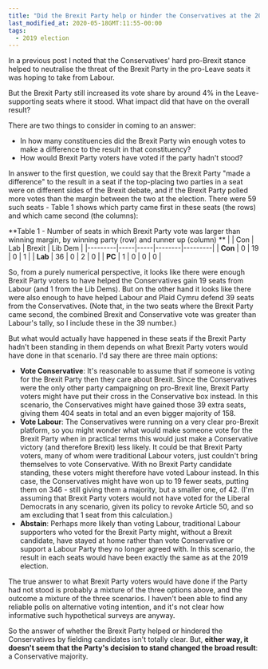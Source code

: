 ```yaml
---
title: "Did the Brexit Party help or hinder the Conservatives at the 2019 election?"
last_modified_at: 2020-05-18GMT:11:55-00:00
tags:
  - 2019 election
---
```


In a previous post I noted that the Conservatives' hard pro-Brexit stance helped to neutralise the threat of the Brexit Party in the pro-Leave seats it was hoping to take from Labour. 

But the Brexit Party still increased its vote share by around 4% in the  Leave-supporting seats where it stood. What impact did that have on the overall result?

There are two things to consider in coming to an answer:
* In how many constituencies did the Brexit Party win enough votes to make a difference to the result in that constituency?
* How would Brexit Party voters have voted if the party hadn't stood?

In answer to the first question, we could say that the Brexit Party "made a difference" to the result in a seat if the top-placing two parties in a seat were on different sides of the Brexit debate, and if the Brexit Party polled more votes than the margin between the two at the election. There were 59 such seats - Table 1 shows which party came first in these seats (the rows) and which came second (the columns):

**Table 1 - Number of seats in which Brexit Party vote was larger than winning margin, by winning party (row) and runner up (column) **
|         | Con | Lab | Brexit | Lib Dem |
|---------|-----|-----|--------|---------|
| **Con** | 0   | 19  | 0      | 1       |
| **Lab** | 36  | 0   | 2      | 0       |
| **PC**  | 1   | 0   | 0      | 0       |

So, from a purely numerical perspective, it looks like there were enough Brexit Party voters to have helped the Conservatives gain 19 seats from Labour (and 1 from the Lib Dems). But on the other hand it looks like there were also enough to have helped Labour and Plaid Cymru defend 39 seats from the Conservatives. (Note that, in the two seats where the Brexit Party came second, the combined Brexit and Conservative vote was greater than Labour's tally, so I include these in the 39 number.)

But what would actually have happened in these seats if the Brexit Party hadn't been standing in them depends on what Brexit Party voters would have done in that scenario. I'd say there are three main options:
* **Vote Conservative**: It's reasonable to assume that if someone is voting for the Brexit Party then they care about Brexit. Since the Conservatives were the only other party campaigning on pro-Brexit line, Brexit Party voters might have put their cross in the Conservative box instead. In this scenario, the Conservatives might have gained those 39 extra seats, giving them 404 seats in total and an even bigger majority of 158.
* **Vote Labour**: The Conservatives were running on a very clear pro-Brexit platform, so you might wonder what would make someone vote for the Brexit Party when in practical terms this would just make a Conservative victory (and therefore Brexit) less likely. It could be that Brexit Party voters, many of whom were traditional Labour voters, just couldn't bring themselves to vote Conservative. With no Brexit Party candidate standing, these voters might therefore have voted Labour instead. In this case, the Conservatives might have won up to 19 fewer seats, putting them on 346 - still giving them a majority, but a smaller one, of 42. (I'm assuming that Brexit Party voters would not have voted for the Liberal Democrats in any scenario, given its policy to revoke Article 50, and so am excluding that 1 seat from this calculation.)
* **Abstain**: Perhaps more likely than voting Labour, traditional Labour supporters who voted for the Brexit Party might, without a Brexit candidate, have stayed at home rather than vote Conservative or support a Labour Party they no longer agreed with. In this scenario, the result in each seats would have been exactly the same as at the 2019 election.

The true answer to what Brexit Party voters would have done if the Party had not stood is probably a mixture of the three options above, and the outcome a mixture of the three scenarios. I haven't been able to find any reliable polls on alternative voting intention, and it's not clear how informative such hypothetical surveys are anyway. 

So the answer of whether the Brexit Party helped or hindered the Conservatives by fielding candidates isn't totally clear. But, **either way, it doesn't seem that the Party's decision to stand changed the broad result**: a Conservative majority.
